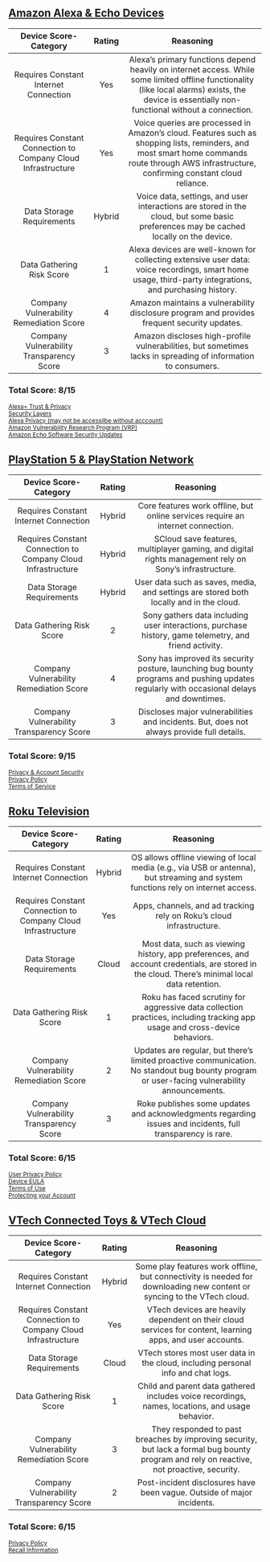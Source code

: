 ## [Amazon Alexa & Echo Devices](./Amazon-Alexa-Analysis.md)
| Device Score-Category |  Rating | Reasoning | 
| :---: | :---: | :---: | 
| Requires Constant Internet Connection | Yes | Alexa’s primary functions depend heavily on internet access. While some limited offline functionality (like local alarms) exists, the device is essentially non-functional without a connection. |
| Requires Constant Connection to Company Cloud Infrastructure | Yes | Voice queries are processed in Amazon’s cloud. Features such as shopping lists, reminders, and most smart home commands route through AWS infrastructure, confirming constant cloud reliance. |
| Data Storage Requirements | Hybrid | Voice data, settings, and user interactions are stored in the cloud, but some basic preferences may be cached locally on the device. |
| Data Gathering Risk Score | 1 | Alexa devices are well-known for collecting extensive user data: voice recordings, smart home usage, third-party integrations, and purchasing history. |
| Company Vulnerability Remediation Score | 4 | Amazon maintains a vulnerability disclosure program and provides frequent security updates. |
| Company Vulnerability Transparency Score | 3 | Amazon discloses high-profile vulnerabilities, but sometimes lacks in spreading of information to consumers. | 

### Total Score: 8/15

<sub>[Alexa+ Trust & Privacy](https://www.amazon.com/b?node=203453976011&ref=dp_btf_xaa_spp_d_p5)</sub>  
<sub>[Security Layers](https://www.amazon.com/b/?node=23638098011&ref=aucc_en_us_web_dom_xaa_evgn_tx_0016)</sub>  
<sub>[Alexa Privacy (may not be accessilbe without acccount)](https://www.amazon.com/alexa-privacy/apd/home?ref=aucc_en_us_web_dom_xaa_evgn_tx_0021)</sub>  
<sub>[Amazon Vulnerability Research Program (VRP)](https://hackerone.com/amazonvrp?type=team)</sub>  
<sub>[Amazon Echo Software Security Updates](https://www.amazon.com/gp/help/customer/display.html?nodeId=GMZQWNQRVENX4GTQ)</sub>  

## [PlayStation 5 & PlayStation Network](./PlayStation-5-&-PlayStation-Network-Analysis.md)
| Device Score-Category |  Rating | Reasoning | 
| :---: | :---: | :---: | 
| Requires Constant Internet Connection | Hybrid | Core features work offline, but online services require an internet connection. |
| Requires Constant Connection to Company Cloud Infrastructure | Hybrid | SCloud save features, multiplayer gaming, and digital rights management rely on Sony’s infrastructure. |
| Data Storage Requirements | Hybrid | User data such as saves, media, and settings are stored both locally and in the cloud. |
| Data Gathering Risk Score | 2 | Sony gathers data including user interactions, purchase history, game telemetry, and friend activity. |
| Company Vulnerability Remediation Score | 4 | Sony has improved its security posture, launching bug bounty programs and pushing updates regularly with occasional delays and downtimes. |
| Company Vulnerability Transparency Score | 3 | Discloses major vulnerabilities and incidents. But, does not always provide full details. | 

### Total Score: 9/15

<sub>[Privacy & Account Security](https://www.playstation.com/en-us/privacy-security-safety/)</sub>  
<sub>[Privacy Policy](https://www.playstation.com/en-us/legal/privacy-policy/)</sub>  
<sub>[Terms of Service](https://www.playstation.com/en-us/legal/psn-terms-of-service/)</sub>  

## [Roku Television](./Roku-Television-Analysis.md)
| Device Score-Category |  Rating | Reasoning | 
| :---: | :---: | :---: | 
| Requires Constant Internet Connection | Hybrid | OS allows offline viewing of local media (e.g., via USB or antenna), but streaming and system functions rely on internet access. |
| Requires Constant Connection to Company Cloud Infrastructure | Yes | Apps, channels, and ad tracking rely on Roku’s cloud infrastructure. |
| Data Storage Requirements | Cloud | Most data, such as viewing history, app preferences, and account credentials, are stored in the cloud. There’s minimal local data retention. |
| Data Gathering Risk Score | 1 | Roku has faced scrutiny for aggressive data collection practices, including tracking app usage and cross-device behaviors. |
| Company Vulnerability Remediation Score | 2 | Updates are regular, but there’s limited proactive communication. No standout bug bounty program or user-facing vulnerability announcements. |
| Company Vulnerability Transparency Score | 3 | Roke publishes some updates and acknowledgments regarding issues and incidents, full transparency is rare. | 

### Total Score: 6/15

<sub>[User Privacy Policy](https://docs.roku.com/published/userprivacypolicy)</sub>  
<sub>[Device EULA](https://docs.roku.com/published/deviceplayereula)</sub>  
<sub>[Terms of Use](https://docs.roku.com/published/therokuchannel-userstermsandconditions)</sub>  
<sub>[Protecting your Account](https://www.roku.com/blog/protecting-your-roku-account?srsltid=AfmBOorvJW5GU8DqZHgsEzlm63RDcyCyXjyOBSK3z8fLMA4OxxByQRau)</sub>  

## [VTech Connected Toys & VTech Cloud](Vtech-Toys-Analysis.md)
| Device Score-Category |  Rating | Reasoning | 
| :---: | :---: | :---: | 
| Requires Constant Internet Connection | Hybrid | Some play features work offline, but connectivity is needed for downloading new content or syncing to the VTech cloud. |
| Requires Constant Connection to Company Cloud Infrastructure | Yes | VTech devices are heavily dependent on their cloud services for content, learning apps, and user accounts. |
| Data Storage Requirements | Cloud | VTech stores most user data in the cloud, including personal info and chat logs. |
| Data Gathering Risk Score | 1 | Child and parent data gathered includes voice recordings, names, locations, and usage behavior. |
| Company Vulnerability Remediation Score | 3 | They responded to past breaches by improving security, but lack a formal bug bounty program and rely on reactive, not proactive, security. |
| Company Vulnerability Transparency Score | 2 | Post-incident disclosures have been vague. Outside of major incidents. | 

### Total Score: 6/15

<sub>[Privacy Policy](https://www.vtechda.com/legal/version/view.aspx?country=US&lang=eng&x=4&y=1)</sub>  
<sub>[Recall Information](https://www.vtechkids.com/recall)</sub>  
